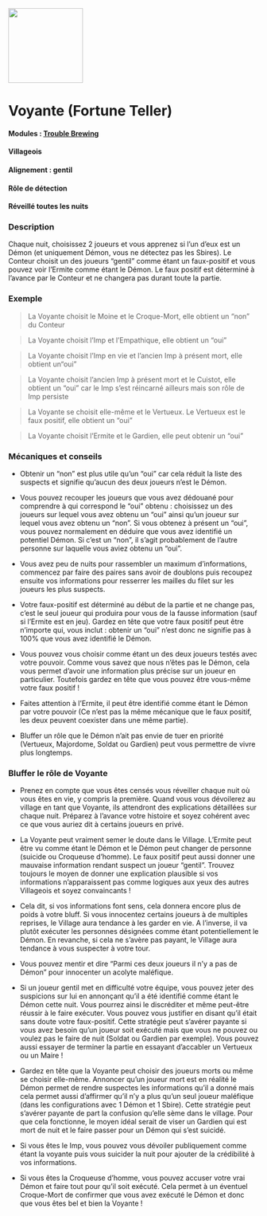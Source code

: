 <img src="https://github.com/brain-academy/wiki/blob/master/public/img/blood-on-the-clocktower/roles/fortuneteller.png?raw=true" height="150"> 

# Voyante (Fortune Teller)

#### Modules : [Trouble Brewing](https://brain-academy.github.io/wiki/blood-on-the-clocktower/modules/trouble-brewing)
#### Villageois
#### Alignement : gentil
#### Rôle de détection
#### Réveillé toutes les nuits

### Description
Chaque nuit, choisissez 2 joueurs et vous apprenez si l’un d’eux est un Démon (et uniquement Démon, vous ne détectez pas les Sbires).
Le Conteur choisit un des joueurs “gentil” comme étant un faux-positif et vous pouvez voir l’Ermite comme étant le Démon. Le faux positif est déterminé à l’avance par le Conteur et ne changera pas durant toute la partie.
 
### Exemple
> La Voyante choisit le Moine et le Croque-Mort, elle obtient un “non” du Conteur

> La Voyante choisit l’Imp et l’Empathique, elle obtient un “oui”

> La Voyante choisit l’Imp en vie et l’ancien Imp à présent mort, elle obtient un“oui”

> La Voyante choisit l’ancien Imp à présent mort et le Cuistot, elle obtient un “oui” car le Imp s’est réincarné ailleurs mais son rôle de Imp persiste 

> La Voyante se choisit elle-même et le Vertueux. Le Vertueux est le faux positif, elle obtient un “oui”

> La Voyante choisit l’Ermite et le Gardien, elle peut obtenir un “oui”


### Mécaniques et conseils
- Obtenir un “non” est plus utile qu’un “oui” car cela réduit la liste des suspects et signifie qu’aucun des deux joueurs n’est le Démon.

- Vous pouvez recouper les joueurs que vous avez dédouané pour comprendre à qui correspond le “oui” obtenu : choisissez un des joueurs sur lequel vous avez obtenu un “oui” ainsi qu’un joueur sur lequel vous avez obtenu un “non”. Si vous obtenez à présent un “oui”, vous pouvez normalement en déduire que vous avez identifié un potentiel Démon. Si c’est un “non”, il s’agit probablement de l’autre personne sur laquelle vous aviez obtenu un “oui”.

- Vous avez peu de nuits pour rassembler un maximum d’informations, commencez par faire des paires sans avoir de doublons puis recoupez ensuite vos informations pour resserrer les mailles du filet sur les joueurs les plus suspects.

- Votre faux-positif est déterminé au début de la partie et ne change pas, c’est le seul joueur qui produira pour vous de la fausse information (sauf si l’Ermite est en jeu). Gardez en tête que votre faux positif peut être n’importe qui, vous inclut : obtenir un “oui” n’est donc ne signifie pas à 100% que vous avez identifié le Démon.

- Vous pouvez vous choisir comme étant un des deux joueurs testés avec votre pouvoir. Comme vous savez que nous n’êtes pas le Démon, cela vous permet d’avoir une information plus précise sur un joueur en particulier. Toutefois gardez en tête que vous pouvez être vous-même votre faux positif !

- Faites attention à l’Ermite, il peut être identifié comme étant le Démon par votre pouvoir (Ce n’est pas la même mécanique que le faux positif, les deux peuvent coexister dans une même partie).

- Bluffer un rôle que le Démon n’ait pas envie de tuer en priorité (Vertueux, Majordome, Soldat ou Gardien) peut vous permettre de vivre plus longtemps.
 
### Bluffer le rôle de Voyante

- Prenez en compte que vous êtes censés vous réveiller chaque nuit où vous êtes en vie, y compris la première. Quand vous vous dévoilerez au village en tant que Voyante, ils attendront des explications détaillées sur chaque nuit. Préparez à l’avance votre histoire et soyez cohérent avec ce que vous auriez dit à certains joueurs en privé.

- La Voyante peut vraiment semer le doute dans le Village. L’Ermite peut être vu comme étant le Démon et le Démon peut changer de personne (suicide ou Croqueuse d’homme). Le faux positif peut aussi donner une mauvaise information rendant suspect un joueur “gentil”. Trouvez toujours le moyen de donner une explication plausible si vos informations n’apparaissent pas comme logiques aux yeux des autres Villageois et soyez convaincants !

- Cela dit, si vos informations font sens, cela donnera encore plus de poids à votre bluff. Si vous innocentez certains joueurs à de multiples reprises, le Village aura tendance à les garder en vie. A l’inverse, il va plutôt exécuter les personnes désignées comme étant potentiellement le Démon. En revanche, si cela ne s’avère pas payant, le Village aura tendance à vous suspecter à votre tour.

- Vous pouvez mentir et dire “Parmi ces deux joueurs il n’y a pas de Démon” pour innocenter un acolyte maléfique.

- Si un joueur gentil met en difficulté votre équipe, vous pouvez jeter des suspicions sur lui en annonçant qu’il a été identifié comme étant le Démon cette nuit. Vous pourrez ainsi le discréditer et même peut-être réussir à le faire exécuter. Vous pouvez vous justifier en disant qu’il était sans doute votre faux-positif. Cette stratégie peut s’avérer payante si vous avez besoin qu’un joueur soit exécuté mais que vous ne pouvez ou voulez pas le faire de nuit (Soldat ou Gardien par exemple). Vous pouvez aussi essayer de terminer la partie en essayant d’accabler un Vertueux ou un Maire !

- Gardez en tête que la Voyante peut choisir des joueurs morts ou même se choisir elle-même. Annoncer qu’un joueur mort est en réalité le Démon permet de rendre suspectes les informations qu’il a donné mais cela permet aussi d’affirmer qu’il n’y a plus qu’un seul joueur maléfique (dans les configurations avec 1 Démon et 1 Sbire). Cette stratégie peut s’avérer payante de part la confusion qu’elle sème dans le village. Pour que cela fonctionne, le moyen idéal serait de viser un Gardien qui est mort de nuit et le faire passer pour un Démon qui s’est suicidé.

- Si vous êtes le Imp, vous pouvez vous dévoiler publiquement comme étant la voyante puis vous suicider la nuit pour ajouter de la crédibilité à vos informations.

- Si vous êtes la Croqueuse d’homme, vous pouvez accuser votre vrai Démon et faire tout pour qu’il soit exécuté. Cela permet à un éventuel Croque-Mort de confirmer que vous avez exécuté le Démon et donc que vous êtes bel et bien la Voyante !
